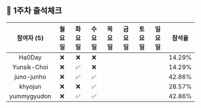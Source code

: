 ## :pushpin: 1주차 출석체크

| 참여자 (5) | 월요일 | 화요일 | 수요일 | 목요일 | 금요일 | 토요일 | 일요일 | 참석율 |
|:---:|:---:|:---:|:---:|:---:|:---:|:---:|:---:|:---:|
| Ha0Day |:x:|:x:|:x:| | | | | 14.29% |
| Yunsik-Choi |:x:|:white_check_mark:|:x:| | | | | 14.29% |
| juno-junho |:x:|:white_check_mark:|:white_check_mark:| | | | | 42.86% |
| khyojun |:x:|:x:|:white_check_mark:| | | | | 28.57% |
| yummygyudon |:x:|:white_check_mark:|:white_check_mark:| | | | | 42.86% |
